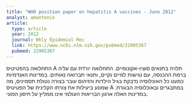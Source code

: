 ```yaml
---
title: "WHO position paper on hepatitis A vaccines - June 2012"
analyst: amantonio
article:
  type: article
  year: 2012
  journal: Wkly Epidemiol Rec
  link: https://www.ncbi.nlm.nih.gov/pubmed/22905367
  pubmed: 22905367
---
```


התחלואה בהפטיטיס A תלויה בתנאים סוציו-אקונומיים. התחלואה יורדת עם עליה ברמת ההכנסה, עם נגישות למיים נקיים, ותנאי תברואה נאותים.
במדינות האנדמיות כמעט כל האוכלוסיה נדבקת בגיל הילדות והזיהום עובר בצורה נטולת תסמינים, מה שמונע ביעילות את צורתו הקלינית של הפטיטיס A במתבגרים ובאוכלוסיה הבוגרת. במדינות האלה ארגון הבריאות העולמי אינו ממליץ על חיסון המוני.
